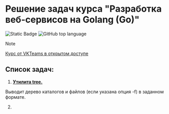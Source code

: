 # Решение задач курса "Разработка веб-сервисов на Golang (Go)"
![Static Badge](https://img.shields.io/badge/tauc2005-goHomeworks-goHomeworks)
![GitHub top language](https://img.shields.io/github/languages/top/tauc2005/goHomeworks)

> [!NOTE]
> [Курс от VKTeams в открытом доступе](https://stepik.org/course/187490/info)

## Список задач: 
01. [__Утилита tree.__](./01-dirtree/)

Выводит дерево каталогов и файлов (если указана опция -f) в заданном формате.

02. 